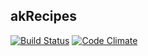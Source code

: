 ## akRecipes ##

[![Build Status](https://travis-ci.org/akofink/akrecipes.png?branch=master)](https://travis-ci.org/akofink/akrecipes)
[![Code Climate](https://codeclimate.com/github/akofink/akrecipes.png)](https://codeclimate.com/github/akofink/akrecipes)
